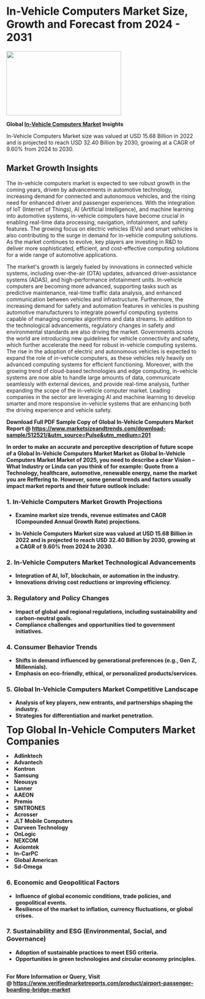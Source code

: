 <H1>In-Vehicle Computers Market Size, Growth and Forecast from 2024 - 2031</H1><img class="aligncenter size-medium wp-image-584254" src="https://thirdeyenews.in/wp-content/uploads/2024/09/Global-Market-Research-300x168.jpeg" alt="" width="300" height="168" /><p><strong>Global&nbsp;<a href="https://www.marketsizeandtrends.com/download-sample/512521/&amp;utm_source=Pulse&amp;utm_medium=201">In-Vehicle Computers Market</a> Insights</strong></p><p>In-Vehicle Computers Market size was valued at USD 15.68 Billion in 2022 and is projected to reach USD 32.40 Billion by 2030, growing at a CAGR of 9.60% from 2024 to 2030.</p><p><h2>Market Growth Insights</h2> <p>The in-vehicle computers market is expected to see robust growth in the coming years, driven by advancements in automotive technology, increasing demand for connected and autonomous vehicles, and the rising need for enhanced driver and passenger experiences. With the integration of IoT (Internet of Things), AI (Artificial Intelligence), and machine learning into automotive systems, in-vehicle computers have become crucial in enabling real-time data processing, navigation, infotainment, and safety features. The growing focus on electric vehicles (EVs) and smart vehicles is also contributing to the surge in demand for in-vehicle computing solutions. As the market continues to evolve, key players are investing in R&D to deliver more sophisticated, efficient, and cost-effective computing solutions for a wide range of automotive applications.</p> <p><strong></strong></p> <p>The market's growth is largely fueled by innovations in connected vehicle systems, including over-the-air (OTA) updates, advanced driver-assistance systems (ADAS), and high-performance infotainment units. In-vehicle computers are becoming more advanced, supporting tasks such as predictive maintenance, real-time traffic data analysis, and enhanced communication between vehicles and infrastructure. Furthermore, the increasing demand for safety and automation features in vehicles is pushing automotive manufacturers to integrate powerful computing systems capable of managing complex algorithms and data streams. In addition to the technological advancements, regulatory changes in safety and environmental standards are also driving the market. Governments across the world are introducing new guidelines for vehicle connectivity and safety, which further accelerate the need for robust in-vehicle computing systems. The rise in the adoption of electric and autonomous vehicles is expected to expand the role of in-vehicle computers, as these vehicles rely heavily on advanced computing systems for efficient functioning. Moreover, with the growing trend of cloud-based technologies and edge computing, in-vehicle systems are now able to handle large amounts of data, communicate seamlessly with external devices, and provide real-time analysis, further expanding the scope of the in-vehicle computer market. Leading companies in the sector are leveraging AI and machine learning to develop smarter and more responsive in-vehicle systems that are enhancing both the driving experience and vehicle safety.</p> <p><strong></p><p><span class=""><strong>Download Full PDF Sample Copy of Global In-Vehicle Computers Market Report</strong> @ <a href="https://www.marketsizeandtrends.com/download-sample/512521/&amp;utm_source=Pulse&amp;utm_medium=201" target="_blank">https://www.marketsizeandtrends.com/download-sample/512521/&amp;utm_source=Pulse&amp;utm_medium=201</a></span></p><p>In order to make an accurate and perceptive description of future scope of a Global&nbsp;In-Vehicle Computers Market Market as Global&nbsp;In-Vehicle Computers Market Market of 2025, you need to describe a clear Vision &ndash; What Industry or Linda can you think of for example: Quote from a Technology, healthcare, automotive, renewable energy, name the market you are Reffering to. However, some general trends and factors usually impact market reports and their future outlook include:</p><h3>1.&nbsp;<strong>In-Vehicle Computers Market Growth Projections</strong></h3><ul><li>Examine market size trends, revenue estimates and CAGR (Compounded Annual Growth Rate) projections.</li><li><p>In-Vehicle Computers Market size was valued at USD 15.68 Billion in 2022 and is projected to reach USD 32.40 Billion by 2030, growing at a CAGR of 9.60% from 2024 to 2030.</p></li></ul><h3>2.&nbsp;<strong>In-Vehicle Computers Market Technological Advancements</strong></h3><ul><li>Integration of AI, IoT, blockchain, or automation in the industry.</li><li>Innovations driving cost reductions or improving efficiency.</li></ul><h3>3.&nbsp;<strong>Regulatory and Policy Changes</strong></h3><ul><li>Impact of global and regional regulations, including sustainability and carbon-neutral goals.</li><li>Compliance challenges and opportunities tied to government initiatives.</li></ul><h3>4.&nbsp;<strong>Consumer Behavior Trends</strong></h3><ul><li>Shifts in demand influenced by generational preferences (e.g., Gen Z, Millennials).</li><li>Emphasis on eco-friendly, ethical, or personalized products/services.</li></ul><h3>5.&nbsp;<strong>Global In-Vehicle Computers Market Competitive Landscape</strong></h3><ul><li>Analysis of key players, new entrants, and partnerships shaping the industry.</li><li>Strategies for differentiation and market penetration.</li></ul><p data-pm-slice="1 1 []"><span style="color: inherit; font-family: inherit; font-size: 25px;">Top Global In-Vehicle Computers Market Companies</span></p><div class="" data-test-id=""><p><li>Adlinktech</li><li> Advantech</li><li> Kontron</li><li> Samsung</li><li> Neousys</li><li> Lanner</li><li> AAEON</li><li> Premio</li><li> SINTRONES</li><li> Acrosser</li><li> JLT Mobile Computers</li><li> Darveen Technology</li><li> OnLogic</li><li> NEXCOM</li><li> Axiomtek</li><li> In-CarPC</li><li> Global American</li><li> Sd-Omega</li></p></div><h3>6.&nbsp;<strong>Economic and Geopolitical Factors</strong></h3><ul><li>Influence of global economic conditions, trade policies, and geopolitical events.</li><li>Resilience of the market to inflation, currency fluctuations, or global crises.</li></ul><h3>7.&nbsp;<strong>Sustainability and ESG (Environmental, Social, and Governance)</strong></h3><ul><li>Adoption of sustainable practices to meet ESG criteria.</li><li>Opportunities in green technologies and circular economy principles.</li></ul><h2><strong style="font-size: 14px;">For More Information or Query, Visit @&nbsp;</strong><a style="background-color: #ffffff; font-size: 14px;" href="https://www.marketsizeandtrends.com/report/in-vehicle-computers-market/" target="_blank">https://www.verifiedmarketreports.com/product/airport-passenger-boarding-bridge-market</a></h2>